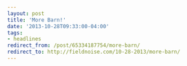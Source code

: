 ```yaml
---
layout: post 
title: 'More Barn!' 
date: '2013-10-28T09:33:00-04:00' 
tags: 
- headlines 
redirect_from: /post/65334187754/more-barn/
redirect_to: http://fieldnoise.com/10-28-2013/more-barn/
--- 
```



